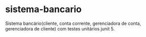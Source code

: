 # sistema-bancario
Sistema bancário(cliente, conta corrente, gerenciadora de conta, gerenciadora de cliente) com testes unitários junit 5.
